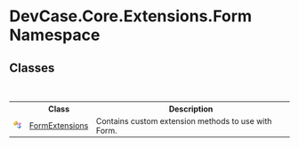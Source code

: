 # DevCase.Core.Extensions.Form Namespace
 




## Classes
&nbsp;<table><tr><th></th><th>Class</th><th>Description</th></tr><tr><td>![Public class](media/pubclass.gif "Public class")</td><td><a href="T_DevCase_Core_Extensions_Form_FormExtensions">FormExtensions</a></td><td>
Contains custom extension methods to use with Form.</td></tr></table>&nbsp;
